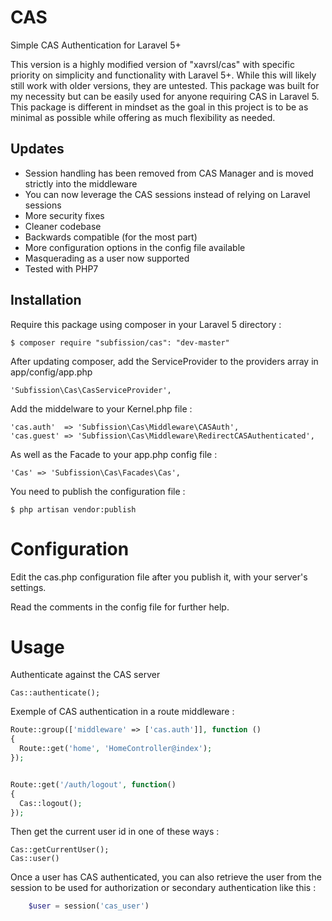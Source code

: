 # CAS
Simple CAS Authentication for Laravel 5+

This version is a highly modified version of "xavrsl/cas" with specific priority on simplicity and functionality with 
Laravel 5+.  While this will likely still work with older versions, they are untested. This package was built for my 
necessity but can be easily used for anyone requiring CAS in Laravel 5.  This package is different in mindset as the 
goal in this project is to be as minimal as possible while offering as much flexibility as needed.

## Updates

* Session handling has been removed from CAS Manager and is moved strictly into the middleware
* You can now leverage the CAS sessions instead of relying on Laravel sessions
* More security fixes
* Cleaner codebase
* Backwards compatible (for the most part)
* More configuration options in the config file available
* Masquerading as a user now supported
* Tested with PHP7


## Installation

Require this package using composer in your Laravel 5 directory :

    $ composer require "subfission/cas": "dev-master"

After updating composer, add the ServiceProvider to the providers array in app/config/app.php

    'Subfission\Cas\CasServiceProvider',

Add the middelware to your Kernel.php file :

	'cas.auth'  => 'Subfission\Cas\Middleware\CASAuth',
	'cas.guest' => 'Subfission\Cas\Middleware\RedirectCASAuthenticated',

As well as the Facade to your app.php config file :

	'Cas' => 'Subfission\Cas\Facades\Cas',

You need to publish the configuration file :

    $ php artisan vendor:publish

Configuration
==
Edit the cas.php configuration file after you publish it, with your server's settings.  

Read the comments in the config file for further help.

Usage
==

Authenticate against the CAS server

	Cas::authenticate();

Exemple of CAS authentication in a route middleware :

```php
Route::group(['middleware' => ['cas.auth']], function ()
{
  Route::get('home', 'HomeController@index');
});


Route::get('/auth/logout', function()
{
  Cas::logout();
});
```

Then get the current user id in one of these ways :

	Cas::getCurrentUser();
	Cas::user()

Once a user has CAS authenticated, you can also retrieve the user from the session to be used for authorization or
secondary authentication like this :
```php
    $user = session('cas_user')
```
